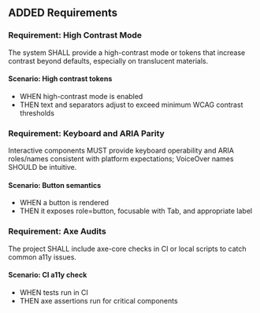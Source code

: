 ## ADDED Requirements
### Requirement: High Contrast Mode
The system SHALL provide a high-contrast mode or tokens that increase contrast beyond defaults, especially on translucent materials.

#### Scenario: High contrast tokens
- WHEN high-contrast mode is enabled
- THEN text and separators adjust to exceed minimum WCAG contrast thresholds

### Requirement: Keyboard and ARIA Parity
Interactive components MUST provide keyboard operability and ARIA roles/names consistent with platform expectations; VoiceOver names SHOULD be intuitive.

#### Scenario: Button semantics
- WHEN a button is rendered
- THEN it exposes role=button, focusable with Tab, and appropriate label

### Requirement: Axe Audits
The project SHALL include axe-core checks in CI or local scripts to catch common a11y issues.

#### Scenario: CI a11y check
- WHEN tests run in CI
- THEN axe assertions run for critical components
